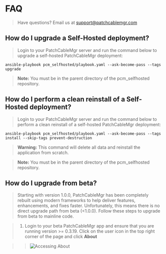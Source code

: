 # FAQ
> Have questions?  Email us at [support@patchcablemgr.com](mailto:support@patchcablemgr.com)

## How do I upgrade a Self-Hosted deployment?
> Login to your PatchCableMgr server and run the command below to upgrade a self-hosted PatchCableMgr deployment:

```
ansible-playbook pcm_selfhosted/playbook.yaml --ask-become-pass --tags upgrade
```

> **Note:** You must be in the parent directory of the pcm_selfhosted repository.

## How do I perform a clean reinstall of a Self-Hosted deployment?
> Login to your PatchCableMgr server and run the command below to perform a clean reinstall of a self-hosted PatchCableMgr deployment:

```
ansible-playbook pcm_selfhosted/playbook.yaml --ask-become-pass --tags install --skip-tags prevent-destruction
```

> **Warning:** This command will delete all data and reinstall the application from scratch.

> **Note:** You must be in the parent directory of the pcm_selfhosted repository.


## How do I upgrade from beta?
> Starting with version 1.0.0, PatchCableMgr has been completely rebuilt using modern frameworks to help deliver features, enhancements, and fixes faster.  Unfortunately, this means there is no direct upgrade path from beta (<1.0.0).  Follow these steps to upgrade from beta to mainline code.

> 1. Login to your beta PatchCableMgr app and ensure that you are running version >= 0.3.19.  Click on the user icon in the top right corner of the page and click **About**

>> ![Accessing About](https://imgur.com/a/En8YZ1W "Accessing About")